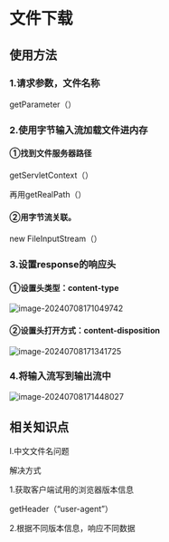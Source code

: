 # 文件下载

## 使用方法

### 1.请求参数，文件名称

getParameter（）

### 2.使用字节输入流加载文件进内存

#### ①找到文件服务器路径

getServletContext（）

再用getRealPath（）

#### ②用字节流关联。

new FileInputStream（）

### 3.设置response的响应头

#### ①设置头类型：content-type

![image-20240708171049742](./../TyporaImage/image-20240708171049742.png)

#### ②设置头打开方式：content-disposition

![image-20240708171341725](./../TyporaImage/image-20240708171341725.png)

### 4.将输入流写到输出流中

![image-20240708171448027](./../TyporaImage/image-20240708171448027.png)

## 相关知识点

Ⅰ.中文文件名问题

解决方式

1.获取客户端试用的浏览器版本信息

getHeader（“user-agent”）

2.根据不同版本信息，响应不同数据